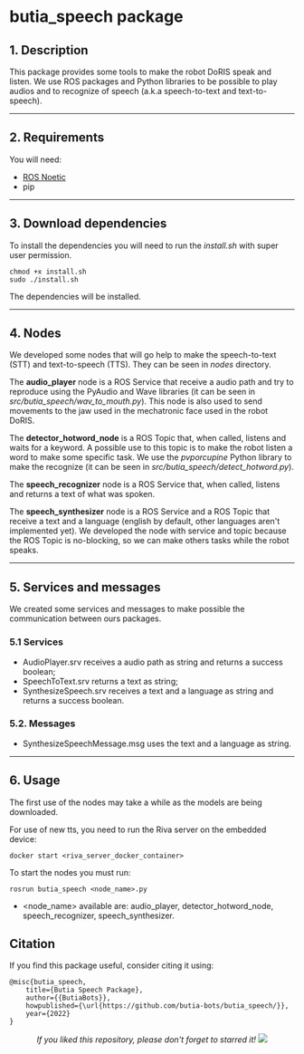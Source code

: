 # butia_speech package

## 1. Description

This package provides some tools to make the robot DoRIS speak and listen. We use ROS packages and Python libraries to be possible to play audios and to recognize of speech (a.k.a speech-to-text and text-to-speech).

---

## 2. Requirements

You will need:

- [ROS Noetic](http://wiki.ros.org/noetic/Installation)
- pip

---

## 3. Download dependencies

To install the dependencies you will need to run the _install.sh_ with super user permission.

```
chmod +x install.sh
sudo ./install.sh
```

The dependencies will be installed.

---

## 4. Nodes

We developed some nodes that will go help to make the speech-to-text (STT) and text-to-speech (TTS). They can be seen in _nodes_ directory.

The **audio_player** node is a ROS Service that receive a audio path and try to reproduce using the PyAudio and Wave libraries (it can be seen in _src/butia_speech/wav_to_mouth.py_). This node is also used to send movements to the jaw used in the mechatronic face used in the robot DoRIS.

The **detector_hotword_node** is a ROS Topic that, when called, listens and waits for a keyword. A possible use to this topic is to make the robot listen a word to make some specific task. We use the _pvporcupine_ Python library to make the recognize (it can be seen in _src/butia_speech/detect_hotword.py_).

The **speech_recognizer** node is a ROS Service that, when called, listens and returns a text of what was spoken.

The **speech_synthesizer** node is a ROS Service and a ROS Topic that receive a text and a language (english by default, other languages aren't implemented yet). We developed the node with service and topic because the ROS Topic is no-blocking, so we can make others tasks while the robot speaks.

---

## 5. Services and messages

We created some services and messages to make possible the communication between ours packages.

### 5.1 Services

- AudioPlayer.srv receives a audio path as string and returns a success boolean;
- SpeechToText.srv returns a text as string;
- SynthesizeSpeech.srv receives a text and a language as string and returns a success boolean.

### 5.2. Messages

- SynthesizeSpeechMessage.msg uses the text and a language as string.

---

## 6. Usage

The first use of the nodes may take a while as the models are being downloaded.

For use of new tts, you need to run the Riva server on the embedded device:

```
docker start <riva_server_docker_container>
```

To start the nodes you must run:

```
rosrun butia_speech <node_name>.py
```

- <node_name> available are: audio_player, detector_hotword_node, speech_recognizer, speech_synthesizer.

## Citation

If you find this package useful, consider citing it using:

```
@misc{butia_speech,
    title={Butia Speech Package},
    author={{ButiaBots}},
    howpublished={\url{https://github.com/butia-bots/butia_speech/}},
    year={2022}
}
```

<p align="center"> 
  <i>If you liked this repository, please don't forget to starred it!</i>
  <img src="https://img.shields.io/github/stars/butia-bots/butia_speech?style=social"/>
</p>
